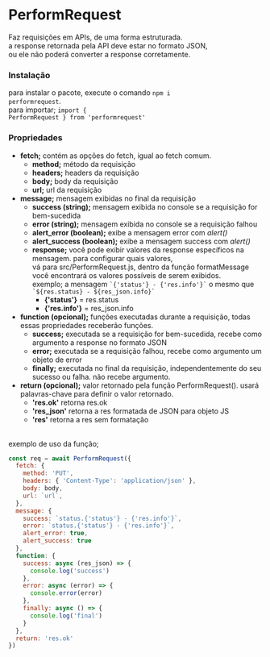 # PerformRequest
Faz requisições em APIs, de uma forma estruturada. 
<br/>
a response retornada pela API deve estar no formato JSON, 
<br/>
ou ele não poderá converter a response corretamente.

<h3> Instalação </h3>

para instalar o pacote, execute o comando <code>npm i performrequest</code>.
<br/>
para importar; <code>import { PerformRequest } from 'performrequest'</code>

<h3> Propriedades </h3>
  <ul>
    <li><b>fetch;</b> contém as opções do fetch, igual ao fetch comum.
      <ul>
        <li><b>method;</b> método da requisição</li>
        <li><b>headers;</b> headers da requisição</li>
        <li><b>body;</b> body da requisição</li>
        <li><b>url;</b> url da requisição</li>
      </ul>
    </li>
    <li><b>message;</b> mensagem exibidas no final da requisição
      <ul>
        <li><b>success (string);</b> mensagem exibida no console se a requisição for bem-sucedida</li>
        <li><b>error (string);</b> mensagem exibida no console se a requisição falhou</li>
        <li><b>alert_error (boolean);</b> exibe a mensagem error com <i>alert()</i></li>
        <li><b>alert_success (boolean);</b> exibe a mensagem success com <i>alert()</i></li>
        <li><b>response;</b> você pode exibir valores da response específicos na mensagem. para configurar quais valores,
        </br>
        vá para src/PerformRequest.js, dentro da função formatMessage você encontrará os valores possíveis de serem exibidos.
        </br>
        exemplo; a mensagem <code>`{'status'} - {'res.info'}`</code> o mesmo que <code>`${res.status} - ${res_json.info}`</code>
          <ul>
            <li><b>{'status'}</b> = res.status</li>
            <li><b>{'res.info'}</b> = res_json.info</li>
          </ul>
        </li>
      </ul>
    </li>
    <li><b>function (opcional);</b> funções executadas durante a requisição, todas essas propriedades receberão funções.
      <ul>
        <li><b>success;</b> executada se a requisição for bem-sucedida, recebe como argumento a response no formato JSON</li>
        <li><b>error;</b> executada se a requisição falhou, recebe como argumento um objeto de error</li>
        <li><b>finally;</b> executada no final da requisição, independentemente do seu sucesso ou falha. não recebe argumento.</li>
      </ul>
    </li>
    <li><b>return (opcional);</b> valor retornado pela função PerformRequest(). usará palavras-chave para definir o valor retornado.
      <ul>
        <li><b>'res.ok'</b> retorna res.ok</li>
        <li><b>'res_json'</b> retorna a res formatada de JSON para objeto JS</li>
        <li><b>'res'</b> retorna a res sem formatação</li>
      </ul>
    </li>
  </ul>
</br>
exemplo de uso da função;

```javascript
const req = await PerformRequest({
  fetch: {
    method: 'PUT',
    headers: { 'Content-Type': 'application/json' },
    body: body,
    url: `url`,
  },
  message: {
    success: `status.{'status'} - {'res.info'}`,
    error: `status.{'status'} - {'res.info'}`,
    alert_error: true,
    alert_success: true
  },
  function: {
    success: async (res_json) => { 
      console.log('success')
    },
    error: async (error) => {
      console.error(error)
    },
    finally: async () => {
      console.log('final')
    }
  },
  return: 'res.ok'
})
```

